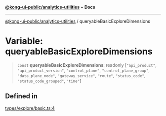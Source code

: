 [**@kong-ui-public/analytics-utilities**](../README.md) • **Docs**

***

[@kong-ui-public/analytics-utilities](../README.md) / queryableBasicExploreDimensions

# Variable: queryableBasicExploreDimensions

> `const` **queryableBasicExploreDimensions**: readonly [`"api_product"`, `"api_product_version"`, `"control_plane"`, `"control_plane_group"`, `"data_plane_node"`, `"gateway_service"`, `"route"`, `"status_code"`, `"status_code_grouped"`, `"time"`]

## Defined in

[types/explore/basic.ts:4](https://github.com/Kong/public-ui-components/blob/main/packages/analytics/analytics-utilities/src/types/explore/basic.ts#L4)
